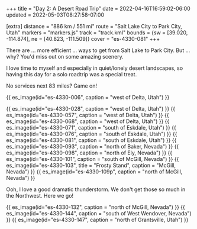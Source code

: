 +++
title = "Day 2: A Desert Road Trip"
date = 2022-04-16T16:59:02-06:00
updated = 2022-05-03T08:27:58-07:00

[extra]
distance = "886 km / 551 mi"
route = "Salt Lake City to Park City, Utah"
markers = "markers.js"
track = "track.kml"
bounds = {sw = [39.020, -114.874], ne = [40.823, -111.509]}
cover = "es-4330-081"
+++


There are ... more efficient ... ways to get from Salt Lake to Park City.
But ... why? You'd miss out on some amazing scenery.

<!-- more -->

I love time to myself and especially in quiet/lonely desert landscapes, so having this day for a solo roadtrip was a special treat.

No services next 83 miles? Game on!

{{ es_image(id="es-4330-006", caption = "west of Delta, Utah") }}

{{ es_image(id="es-4330-028", caption = "west of Delta, Utah") }}
{{ es_image(id="es-4330-057", caption = "west of Delta, Utah") }}
{{ es_image(id="es-4330-068", caption = "west of Delta, Utah") }}
{{ es_image(id="es-4330-071", caption = "south of Eskdale, Utah") }}
{{ es_image(id="es-4330-076", caption = "south of Eskdale, Utah") }}
{{ es_image(id="es-4330-081", caption = "south of Eskdale, Utah") }}
{{ es_image(id="es-4330-093", caption = "north of Baker, Nevada") }}
{{ es_image(id="es-4330-098", caption = "north of Ely, Nevada") }}
{{ es_image(id="es-4330-101", caption = "south of McGill, Nevada") }}
{{ es_image(id="es-4330-103", title = "Frosty Stand", caption = "McGill, Nevada") }}
{{ es_image(id="es-4330-109p", caption = "north of McGill, Nevada") }}

Ooh, I love a good dramatic thunderstorm. We don't get those so much in the Northwest. Here we go!

{{ es_image(id="es-4330-132", caption = "north of McGill, Nevada") }}
{{ es_image(id="es-4330-144", caption = "south of West Wendover, Nevada") }}
{{ es_image(id="es-4330-147", caption = "north of Grantsville, Utah") }}
